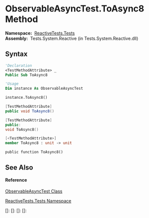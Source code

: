 # ObservableAsyncTest.ToAsync8 Method

**Namespace:**  [ReactiveTests.Tests](ReactiveTests.Tests\ReactiveTests.Tests.md)  
**Assembly:**  Tests.System.Reactive (in Tests.System.Reactive.dll)

## Syntax

```vb
'Declaration
<TestMethodAttribute> _
Public Sub ToAsync8
```

```vb
'Usage
Dim instance As ObservableAsyncTest

instance.ToAsync8()
```

```csharp
[TestMethodAttribute]
public void ToAsync8()
```

```c++
[TestMethodAttribute]
public:
void ToAsync8()
```

```fsharp
[<TestMethodAttribute>]
member ToAsync8 : unit -> unit 
```

```jscript
public function ToAsync8()
```

## See Also

#### Reference

[ObservableAsyncTest Class](ObservableAsyncTest\ObservableAsyncTest.md)

[ReactiveTests.Tests Namespace](ReactiveTests.Tests\ReactiveTests.Tests.md)

[]: 
[]: 
[]: 
[]: 